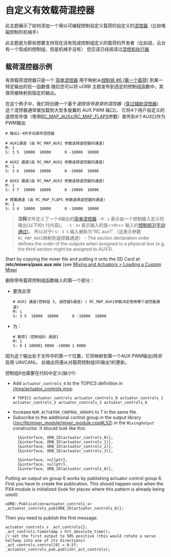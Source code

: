 # 自定义有效载荷混控器

此主题展示了如何添加一个用以可编程控制自定义载荷的自定义的[混控器](../concept/mixing.md)（比如电磁控制的机械手）

此主题是为那些想要支持现在没有现成控制组定义的载荷的开发者（比如说，云台有一个现成的控制组，但是机械手没有） 您应该已经阅读过[混控和执行器](../concept/mixing.md)


## 载荷混控器示例

有效载荷混控器只是一个 [简单混控器](../concept/mixing.md#simple-mixer) 用于映射从[控制组 #6 (第一个载荷)](../concept/mixing.md#control_group_6) 到某一特定输出的任一函数值 随后您可以将 uORB 主题发布到选定的控制组函数中，其值将被映射到指定的输出。

在这个例子中，我们将创建一个基于*遥控信号直穿的混控器*（[穿过辅助混控器](https://github.com/PX4/Firmware/blob/master/ROMFS/px4fmu_common/mixers/pass.aux.mix)） 这个混控器通常被加载到大型多旋翼的 AUX PWM 端口)。 它将4个用户自定义的遥控信号值（使用[RC_MAP_AUXx/RC_MAP_FLAPS](../advanced/parameter_reference.md#RC_MAP_AUX1)参数）直传到4个AUX口作为PWM输出

```
# 输出1-4的手动直传混控器

# AUX1通道 (由 RC_MAP_AUX1 参数选择遥控器的通道)
M: 1
S: 3 5  10000  10000      0 -10000  10000

# AUX2 通道(由 RC_MAP_AUX2 参数选择遥控器的通道)
M: 1
S: 3 6  10000  10000      0 -10000  10000

# AUX3 通道(由 RC_MAP_AUX3 参数选择遥控器的通道)
M: 1
S: 3 7  10000  10000      0 -10000  10000

# 襟翼通道 (由 RC_MAP_FLAPS 参数选择遥控器的通道)
M: 1
S: 3 4  10000  10000      0 -10000  10000
```

> **注释**文件定义了一个4输出的[简单混控器](../concept/mixing.md#simple-mixer) - `M：1` 表示由一个控制输入定义的输出(以下的`S` 行内容)。 - `S：3`_`n`_ 表示输入的是<>th<> 输入的[控制组3(手动通过)](../concept/mixing.md#control-group-3-manual-passthrough)。 所以对于r `S: 3 5`  输入被称为"RC aux1" （这表示参数`RC_MAP_AUX1`映射到遥控器通道） - The section declaration order defines the order of the outputs when assigned to a physical bus (e.g. the third section might be assigned to AUX3).


Start by copying the mixer file and putting it onto the SD Card at: **/etc/mixers/pass.aux.mix** (see [Mixing and Actuators > Loading a Custom Mixer](../concept/mixing.md#loading_custom_mixer).

删除带有载荷控制组函数输入的第一个部分：
- 更改此项
  ```
  # AUX1 通道(控制组 3, 遥控器5通道) ( RC_MAP_AUX1参数决定使用哪个遥控器通道)
  M: 1
  S: 3 5  10000  10000      0 -10000  10000
  ```
- 为：
  ```
  # 载荷1（控制组6）通道1
  M: 1
  S: 6 1 100001 0000 -10000 1 0000
  ```

因为这个输出处于文件中的第一个位置，它将映射到第一个AUX PWM输出(除非启用 UAVCAN)。 此输出将遵从对载荷控制组(6)输出1的更新。

控制组6也需要在代码中定义(缺少!):
- Add `actuator_controls_6` to the TOPICS definition in [/msg/actuator_controls.msg](https://github.com/PX4/Firmware/blob/master/msg/actuator_controls.msg#L17):
  ```
  # TOPICS actuator_controls actuator_controls_0 actuator_controls_1 actuator_controls_2 actuator_controls_3 actuator_controls_6
  ```
- Increase `NUM_ACTUATOR_CONTROL_GROUPS` to 7 in the same file.
- Subscribe to the additional control group in the output library ([/src/lib/mixer_module/mixer_module.cpp#L52](https://github.com/PX4/Firmware/blob/master/src/lib/mixer_module/mixer_module.cpp#L52)) in the `MixingOutput` constructor. It should look like this:
  ```
    {&interface, ORB_ID(actuator_controls_0)},
    {&interface, ORB_ID(actuator_controls_1)},
    {&interface, ORB_ID(actuator_controls_2)},
    {&interface, ORB_ID(actuator_controls_3)},
  ```
  ```
    {&interface, nullptr},
    {&interface, nullptr},
    {&interface, ORB_ID(actuator_controls_6)},
  ```

Putting an output on group 6 works by publishing actuator control group 6. First you have to create the publication. This should happen once when the PX4 module is initialized (look for places where this pattern is already being used):
```
uORB::Publication<actuator_controls_s> _actuator_controls_pub{ORB_ID(actuator_controls_6)};
```

Then you need to publish the first message:
```
actuator_controls_s _act_controls{};
_act_controls.timestamp = hrt_absolute_time();
// set the first output to 50% positive (this would rotate a servo halfway into one of its directions)
_act_controls.control[0] = 0.5f;
_actuator_controls_pub.publish(_act_controls);
```
